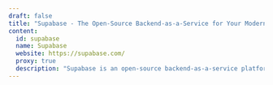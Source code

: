 ```yaml
---
draft: false
title: "Supabase - The Open-Source Backend-as-a-Service for Your Modern Applications"
content:
  id: supabase
  name: Supabase
  website: https://supabase.com/
  proxy: true
  description: "Supabase is an open-source backend-as-a-service platform offering PostgreSQL, authentication, real-time APIs, and scalable storage to simplify modern app development."
---
```

